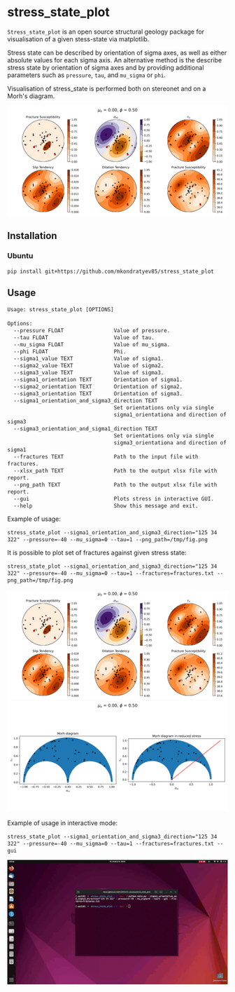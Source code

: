 # stress_state_plot

`Stress_state_plot` is an open source structural geology package for visualisation of a given stess-state via matplotlib.

Stress state can be described by orientation of sigma axes, as well as either absolute values for each sigma axis. 
An alternative method is the describe stress state by orientation of sigma axes and by providing additional parameters such as `pressure`, `tau`, and `mu_sigma` or `phi`.

Visualisation of stress_state is performed both on stereonet and on a Morh's diagram.

<img src="figs/fig.png" width="640" />


## Installation

### Ubuntu

```
pip install git+https://github.com/mkondratyev85/stress_state_plot
```

## Usage

```
Usage: stress_state_plot [OPTIONS]

Options:
  --pressure FLOAT                Value of pressure.
  --tau FLOAT                     Value of tau.
  --mu_sigma FLOAT                Value of mu_sigma.
  --phi FLOAT                     Phi.
  --sigma1_value TEXT             Value of sigma1.
  --sigma2_value TEXT             Value of sigma2.
  --sigma3_value TEXT             Value of sigma3.
  --sigma1_orientation TEXT       Orientation of sigma1.
  --sigma2_orientation TEXT       Orientation of sigma2.
  --sigma3_orientation TEXT       Orientation of sigma3.
  --sigma1_orientation_and_sigma3_direction TEXT
                                  Set orientations only via single
                                  sigma1_orientationa and direction of sigma3
  --sigma3_orientation_and_sigma1_direction TEXT
                                  Set orientations only via single
                                  sigma3_orientationa and direction of sigma1
  --fractures TEXT                Path to the input file with fractures.
  --xlsx_path TEXT                Path to the output xlsx file with report.
  --png_path TEXT                 Path to the output xlsx file with report.
  --gui                           Plots stress in interactive GUI.
  --help                          Show this message and exit.
```


Example of usage:

```
stress_state_plot --sigma1_orientation_and_sigma3_direction="125 34 322" --pressure=-40 --mu_sigma=0 --tau=1 --png_path=/tmp/fig.png
```

It is possible to plot set of fractures against given stress state:

```
stress_state_plot --sigma1_orientation_and_sigma3_direction="125 34 322" --pressure=-40 --mu_sigma=0 --tau=1 --fractures=fractures.txt --png_path=/tmp/fig.png
```

<img src="figs/fig.png" width="640" />

<img src="figs/fig_morh.jpg" width="640" />

Example of usage in interactive mode:

```
stress_state_plot --sigma1_orientation_and_sigma3_direction="125 34 322" --pressure=-40 --mu_sigma=0 --tau=1 --fractures=fractures.txt --gui
```

<img src="figs/interactive.gif" width="640" />


